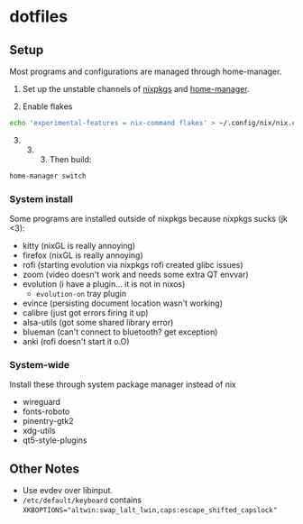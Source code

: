 # dotfiles

## Setup

Most programs and configurations are managed through home-manager.

1. Set up the unstable channels of [nixpkgs](https://nixos.org/download.html)
   and [home-manager](https://github.com/nix-community/home-manager).

2. Enable flakes

```bash
echo 'experimental-features = nix-command flakes' > ~/.config/nix/nix.conf
```

3. 3. 3. Then build:

```bash
home-manager switch
```

### System install

Some programs are installed outside of nixpkgs because nixpkgs sucks (jk <3):

- kitty (nixGL is really annoying)
- firefox (nixGL is really annoying)
- rofi (starting evolution via nixpkgs rofi created glibc issues)
- zoom (video doesn't work and needs some extra QT envvar)
- evolution (i have a plugin... it is not in nixos)
  - `evolution-on` tray plugin
- evince (persisting document location wasn't working)
- calibre (just got errors firing it up)
- alsa-utils (got some shared library error)
- blueman (can't connect to bluetooth? get exception)
- anki (rofi doesn't start it o.O)

### System-wide

Install these through system package manager instead of nix

- wireguard
- fonts-roboto
- pinentry-gtk2
- xdg-utils
- qt5-style-plugins

## Other Notes

- Use evdev over libinput.
- `/etc/default/keyboard` contains `XKBOPTIONS="altwin:swap_lalt_lwin,caps:escape_shifted_capslock"`
